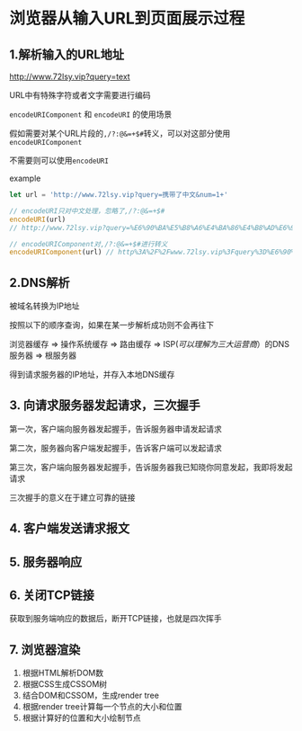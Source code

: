 # 浏览器从输入URL到页面展示过程


## 1.解析输入的URL地址

http://www.72lsy.vip?query=text

URL中有特殊字符或者文字需要进行编码

`encodeURIComponent` 和 `encodeURI` 的使用场景

假如需要对某个URL片段的`,/?:@&=+$#`转义，可以对这部分使用`encodeURIComponent`

不需要则可以使用``encodeURI``

example

```javascript
let url = 'http://www.72lsy.vip?query=携带了中文&num=1+'

// encodeURI只对中文处理，忽略了,/?:@&=+$#
encodeURI(url) 
// http://www.72lsy.vip?query=%E6%90%BA%E5%B8%A6%E4%BA%86%E4%B8%AD%E6%96%87&num=1+

// encodeURIComponent对,/?:@&=+$#进行转义
encodeURIComponent(url) // http%3A%2F%2Fwww.72lsy.vip%3Fquery%3D%E6%90%BA%E5%B8%A6%E4%BA%86%E4%B8%AD%E6%96%87%26num%3D1%2B
```

## 2.DNS解析

被域名转换为IP地址

按照以下的顺序查询，如果在某一步解析成功则不会再往下

浏览器缓存 => 操作系统缓存 => 路由缓存 => ISP(_可以理解为三大运营商_）的DNS 服务器 => 根服务器

得到请求服务器的IP地址，并存入本地DNS缓存

## 3. 向请求服务器发起请求，三次握手

第一次，客户端向服务器发起握手，告诉服务器申请发起请求

第二次，服务器向客户端发起握手，告诉客户端可以发起请求

第三次，客户端向服务器发起握手，告诉服务器我已知晓你同意发起，我即将发起请求

三次握手的意义在于建立可靠的链接

## 4. 客户端发送请求报文

## 5. 服务器响应

## 6. 关闭TCP链接

获取到服务端响应的数据后，断开TCP链接，也就是四次挥手

## 7. 浏览器渲染

1. 根据HTML解析DOM数
2. 根据CSS生成CSSOM树
3. 结合DOM和CSSOM，生成render tree
4. 根据render tree计算每一个节点的大小和位置
5. 根据计算好的位置和大小绘制节点

